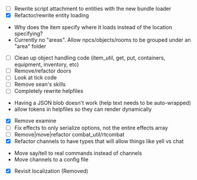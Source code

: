 - [ ] Rewrite script attachment to entities with the new bundle loader
- [X] Refactor/rewrite entity loading

 * Why does the item specify where it loads instead of the location specifying?
 * Currently no "areas". Allow npcs/objects/rooms to be grouped under an "area" folder

- [ ] Clean up object handling code (item_util, get, put, containers, equipment, inventory, etc)
- [ ] Remove/refactor doors
- [ ] Look at tick code
- [ ] Remove sean's skills
- [ ] Completely rewrite helpfiles

 * Having a JSON blob doesn't work (help text needs to be auto-wrapped)
 * allow tokens in helpfiles so they can render dynamically

- [X] Remove examine
- [ ] Fix effects to only serialize options, not the entire effects array
- [ ] Remove|move|refactor combat_util/rtcombat
- [X] Refactor channels to have types that will allow things like yell vs chat

 * Move say/tell to real commands instead of channels
 * Move channels to a config file

- [X] Revisit localization (Removed)

